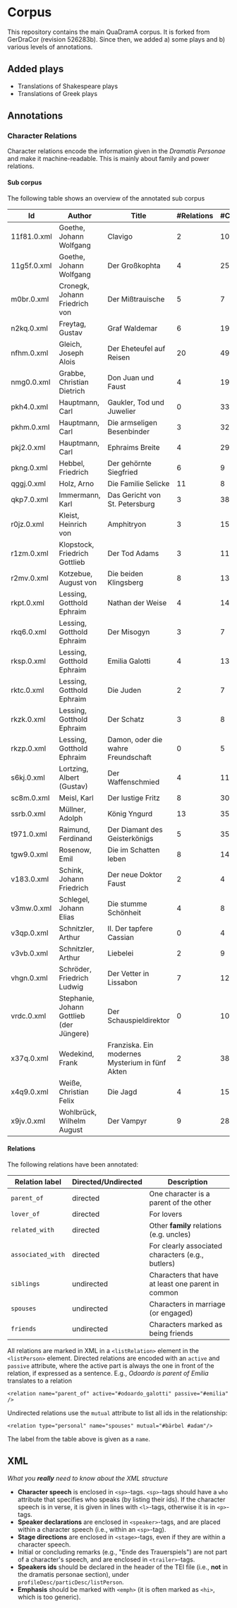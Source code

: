 # Corpus

This repository contains the main QuaDramA corpus. It is forked from GerDraCor (revision 526283b). Since then, we added a) some plays and b) various levels of annotations.


## Added plays

- Translations of Shakespeare plays
- Translations of Greek plays

## Annotations

### Character Relations

Character relations encode the information given in the *Dramatis Personae* and make it machine-readable. This is mainly about family and power relations.

#### Sub corpus

The following table shows an overview of the annotated sub corpus

| Id | Author | Title | #Relations | #Characters |
| ----- | ----- | ----- | ----- | ----- |
| 11f81.0.xml | Goethe, Johann Wolfgang | Clavigo | 2 | 10 |
| 11g5f.0.xml | Goethe, Johann Wolfgang | Der Großkophta | 4 | 25 |
| m0br.0.xml | Cronegk, Johann Friedrich von | Der Mißtrauische | 5 | 7 |
| n2kq.0.xml | Freytag, Gustav | Graf Waldemar | 6 | 19 |
| nfhm.0.xml | Gleich, Joseph Alois | Der Eheteufel auf Reisen | 20 | 49 |
| nmg0.0.xml | Grabbe, Christian Dietrich | Don Juan und Faust | 4 | 19 |
| pkh4.0.xml | Hauptmann, Carl | Gaukler, Tod und Juwelier | 0 | 33 |
| pkhm.0.xml | Hauptmann, Carl | Die armseligen Besenbinder | 3 | 32 |
| pkj2.0.xml | Hauptmann, Carl | Ephraims Breite | 4 | 29 |
| pkng.0.xml | Hebbel, Friedrich | Der gehörnte Siegfried | 6 | 9 |
| qggj.0.xml | Holz, Arno | Die Familie Selicke | 11 | 8 |
| qkp7.0.xml | Immermann, Karl | Das Gericht von St. Petersburg | 3 | 38 |
| r0jz.0.xml | Kleist, Heinrich von | Amphitryon | 3 | 15 |
| r1zm.0.xml | Klopstock, Friedrich Gottlieb | Der Tod Adams | 3 | 11 |
| r2mv.0.xml | Kotzebue, August von | Die beiden Klingsberg | 8 | 13 |
| rkpt.0.xml | Lessing, Gotthold Ephraim | Nathan der Weise | 4 | 14 |
| rkq6.0.xml | Lessing, Gotthold Ephraim | Der Misogyn | 3 | 7 |
| rksp.0.xml | Lessing, Gotthold Ephraim | Emilia Galotti | 4 | 13 |
| rktc.0.xml | Lessing, Gotthold Ephraim | Die Juden | 2 | 7 |
| rkzk.0.xml | Lessing, Gotthold Ephraim | Der Schatz | 3 | 8 |
| rkzp.0.xml | Lessing, Gotthold Ephraim | Damon, oder die wahre Freundschaft | 0 | 5 |
| s6kj.0.xml | Lortzing, Albert (Gustav) | Der Waffenschmied | 4 | 11 |
| sc8m.0.xml | Meisl, Karl | Der lustige Fritz | 8 | 30 |
| ssrb.0.xml | Müllner, Adolph | König Yngurd | 13 | 35 |
| t971.0.xml | Raimund, Ferdinand | Der Diamant des Geisterkönigs | 5 | 35 |
| tgw9.0.xml | Rosenow, Emil | Die im Schatten leben | 8 | 14 |
| v183.0.xml | Schink, Johann Friedrich | Der neue Doktor Faust | 2 | 4 |
| v3mw.0.xml | Schlegel, Johann Elias | Die stumme Schönheit | 4 | 8 |
| v3qp.0.xml | Schnitzler, Arthur | II. Der tapfere Cassian | 0 | 4 |
| v3vb.0.xml | Schnitzler, Arthur | Liebelei | 2 | 9 |
| vhgn.0.xml | Schröder, Friedrich Ludwig | Der Vetter in Lissabon | 7 | 12 |
| vrdc.0.xml | Stephanie, Johann Gottlieb (der Jüngere) | Der Schauspieldirektor | 0 | 10 |
| x37q.0.xml | Wedekind, Frank | Franziska. Ein modernes Mysterium in fünf Akten | 2 | 38 |
| x4q9.0.xml | Weiße, Christian Felix | Die Jagd | 4 | 15 |
| x9jv.0.xml | Wohlbrück, Wilhelm August | Der Vampyr | 9 | 28 |


#### Relations

The following relations have been annotated:

| Relation label | Directed/Undirected | Description |
| ----- | ----- | ------ |
| `parent_of` | directed | One character is a parent of the other | 
| `lover_of` | directed | For lovers | 
| `related_with` | directed | Other **family** relations (e.g. uncles) | 
| `associated_with` | directed | For clearly associated characters (e.g., butlers) | 
| `siblings` | undirected | Characters that have at least one parent in common |
| `spouses` | undirected | Characters in marriage (or engaged) |
| `friends` | undirected | Characters marked as being friends |

All relations are marked in XML in a `<listRelation>` element in the `<listPerson>` element. Directed relations are encoded with an `active` and `passive` attribute, where the active part is always the one in front of the relation, if expressed as a sentence. E.g., *Odoardo is parent of Emilia* translates to a relation
	
	<relation name="parent_of" active="#odoardo_galotti" passive="#emilia" />

Undirected relations use the `mutual` attribute to list all ids in the relationship:
	
	<relation type="personal" name="spouses" mutual="#bärbel #adam"/>

The label from the table above is given as a `name`. 

## XML
*What you **really** need to know about the XML structure*

- **Character speech** is enclosed in `<sp>`-tags. `<sp>`-tags should have a `who` attribute that specifies who speaks (by listing their ids). If the character speech is in verse, it is given in lines with `<l>`-tags, otherwise it is in `<p>`-tags.
- **Speaker declarations** are enclosed in `<speaker>`-tags, and are placed within a character speech (i.e., within an `<sp>`-tag).
- **Stage directions** are enclosed in `<stage>`-tags, even if they are within a character speech.
- Initial or concluding remarks (e.g., "Ende des Trauerspiels") are not part of a character's speech, and are enclosed in `<trailer>`-tags.
- **Speakers ids** should be declared in the header of the TEI file (i.e., **not** in the dramatis personae section), under `profileDesc/particDesc/listPerson`.
- **Emphasis** should be marked with `<emph>` (it is often marked as `<hi>`, which is too generic).
